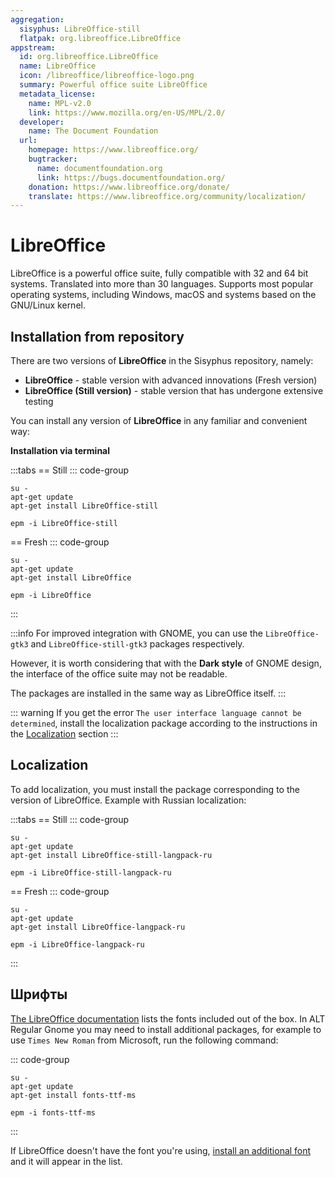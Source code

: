 ```yaml
---
aggregation:
  sisyphus: LibreOffice-still
  flatpak: org.libreoffice.LibreOffice
appstream:
  id: org.libreoffice.LibreOffice
  name: LibreOffice
  icon: /libreoffice/libreoffice-logo.png
  summary: Powerful office suite LibreOffice
  metadata_license:
    name: MPL-v2.0
    link: https://www.mozilla.org/en-US/MPL/2.0/
  developer:
    name: The Document Foundation
  url:
    homepage: https://www.libreoffice.org/
    bugtracker:
      name: documentfoundation.org
      link: https://bugs.documentfoundation.org/
    donation: https://www.libreoffice.org/donate/
    translate: https://www.libreoffice.org/community/localization/
---
```


# LibreOffice

LibreOffice is a powerful office suite, fully compatible with 32 and 64 bit systems. Translated into more than 30 languages. Supports most popular operating systems, including Windows, macOS and systems based on the GNU/Linux kernel.

## Installation from repository

There are two versions of **LibreOffice** in the Sisyphus repository, namely:

- **LibreOffice** - stable version with advanced innovations (Fresh version)
- **LibreOffice (Still version)** - stable version that has undergone extensive testing

You can install any version of **LibreOffice** in any familiar and convenient way:

**Installation via terminal**

:::tabs
== Still
::: code-group

```shell[apt-get]
su -
apt-get update
apt-get install LibreOffice-still
```

```shell[epm]
epm -i LibreOffice-still
```

== Fresh
::: code-group

```shell[apt-get]
su -
apt-get update
apt-get install LibreOffice
```

```shell[epm]
epm -i LibreOffice
```

:::

:::info
For improved integration with GNOME, you can use the `LibreOffice-gtk3` and `LibreOffice-still-gtk3` packages respectively.

However, it is worth considering that with the **Dark style** of GNOME design, the interface of the office suite may not be readable.

The packages are installed in the same way as LibreOffice itself.
:::

::: warning
If you get the error `The user interface language cannot be determined`, install the localization package according to the instructions in the [Localization](#localization) section
:::

<!--@include: @en/apps/.parts/install/content-flatpak.md-->

## Localization

To add localization, you must install the package corresponding to the version of LibreOffice. Example with Russian localization:

:::tabs
== Still
::: code-group

```shell[apt-get]
su -
apt-get update
apt-get install LibreOffice-still-langpack-ru
```

```shell[epm]
epm -i LibreOffice-still-langpack-ru
```

== Fresh
::: code-group

```shell[apt-get]
su -
apt-get update
apt-get install LibreOffice-langpack-ru
```

```shell[epm]
epm -i LibreOffice-langpack-ru
```

:::

## Шрифты

[The LibreOffice documentation](https://wiki.documentfoundation.org/Fonts) lists the fonts included out of the box. In ALT Regular Gnome you may need to install additional packages, for example to use `Times New Roman` from Microsoft, run the following command:

::: code-group

```shell[apt-get]
su -
apt-get update
apt-get install fonts-ttf-ms
```

```shell[epm]
epm -i fonts-ttf-ms
```

:::

If LibreOffice doesn't have the font you're using, [install an additional font](/en/using-gnome/add-fonts/) and it will appear in the list.
